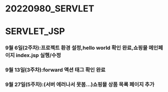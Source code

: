 # 20220980_SERVLET

# SERVLET_JSP
### 9월 6일(2주차):프로젝트 환경 설정,hello world 확인 완료,쇼핑몰 메인페이지 index.jsp 실행/수정
### 9월 13일(3주차):forward 액션 태그 확인 완료
### 9월 27일(5주차):(서버 에러나서 못봄...)쇼핑몰 상품 목록 페이지 추가